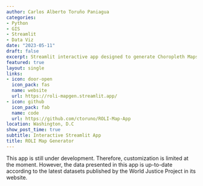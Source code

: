 ```yaml
---
author: Carlos Alberto Toruño Paniagua
categories:
- Python
- GIS
- Streamlit
- Data Viz
date: "2023-05-11"
draft: false
excerpt: Streamlit interactive app designed to generate Choropleth Maps using the WJP's Rule of Law Index scores as data inputs.
featured: true
layout: single
links:
- icon: door-open
  icon_pack: fas
  name: website
  url: https://roli-mapgen.streamlit.app/
- icon: github
  icon_pack: fab
  name: code
  url: https://github.com/ctoruno/ROLI-Map-App
location: Washington, D.C
show_post_time: true
subtitle: Interactive Streamlit App
title: ROLI Map Generator
---
```


This app is still under development. Therefore, customization is limited at the moment. However, the data presented in this app is up-to-date according to the latest datasets published by the World Justice Project in its website.

